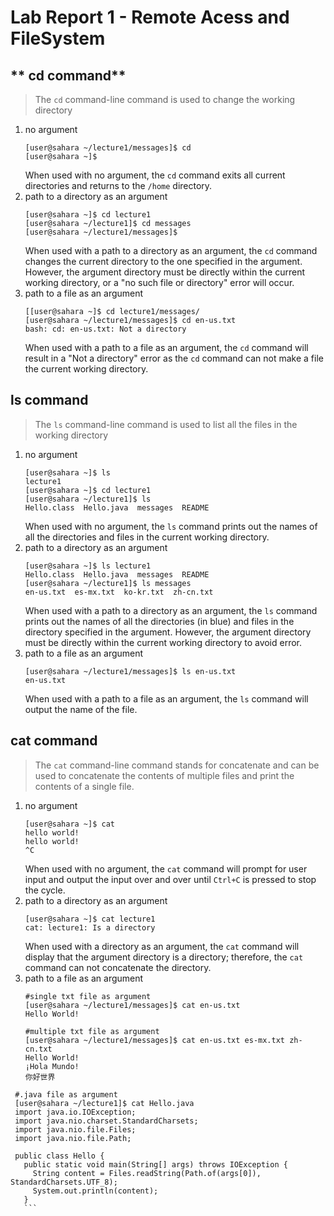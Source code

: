 # Lab Report 1 - Remote Acess and FileSystem
## ** cd command**
> The ```cd``` command-line command is used to change the working directory
1. no argument
   ```
   [user@sahara ~/lecture1/messages]$ cd
   [user@sahara ~]$ 
   ```
   When used with no argument, the ```cd``` command exits all current directories and returns to the ```/home``` directory.
2. path to a directory as an argument
   ```
   [user@sahara ~]$ cd lecture1
   [user@sahara ~/lecture1]$ cd messages
   [user@sahara ~/lecture1/messages]$ 
   ```
   When used with a path to a directory as an argument, the ```cd``` command changes the current directory to the one specified in the argument. However, the argument directory must be directly within the current working directory, or a "no such file or directory" error will occur. 
3. path to a file as an argument
   ```
   [[user@sahara ~]$ cd lecture1/messages/
   [user@sahara ~/lecture1/messages]$ cd en-us.txt
   bash: cd: en-us.txt: Not a directory
   ```
   When  used with a path to a file as an argument, the ```cd``` command will result in a "Not a directory" error as the ```cd``` command can not make a file the current working directory.

## **ls command**
> The ```ls``` command-line command is used to list all the files in the working directory
1. no argument
   ```
   [user@sahara ~]$ ls
   lecture1
   [user@sahara ~]$ cd lecture1
   [user@sahara ~/lecture1]$ ls
   Hello.class  Hello.java  messages  README
   ```
   When used with no argument, the ```ls``` command prints out the names of all the directories and files in the current working directory.
2. path to a directory as an argument
   ```
   [user@sahara ~]$ ls lecture1
   Hello.class  Hello.java  messages  README
   [user@sahara ~/lecture1]$ ls messages
   en-us.txt  es-mx.txt  ko-kr.txt  zh-cn.txt
   ```
   When used with a path to a directory as an argument, the ```ls``` command prints out the names of all the directories (in blue) and files in the directory specified in the argument. However, the argument directory must be directly within the current working directory to avoid error. 
3. path to a file as an argument
    ```
   [user@sahara ~/lecture1/messages]$ ls en-us.txt
   en-us.txt
   ```
   When used with a path to a file as an argument, the ```ls``` command will output the name of the file. 
     
## **cat command**
> The ```cat``` command-line command stands for concatenate and can be used to concatenate the contents of multiple files and print the contents of a single file.  
1. no argument
   ```
   [user@sahara ~]$ cat
   hello world!
   hello world!
   ^C
    ```
   When used with no argument, the ```cat``` command will prompt for user input and output the input over and over until ```Ctrl+C``` is pressed to stop the cycle.   
2. path to a directory as an argument
   ```
   [user@sahara ~]$ cat lecture1
   cat: lecture1: Is a directory
    ```
   When used with a directory as an argument, the ```cat``` command will display that the argument directory is a directory; therefore, the ```cat``` command can not concatenate the directory.
3. path to a file as an argument
   ```
   #single txt file as argument
   [user@sahara ~/lecture1/messages]$ cat en-us.txt
   Hello World!
     ```
   ```
   #multiple txt file as argument
   [user@sahara ~/lecture1/messages]$ cat en-us.txt es-mx.txt zh-cn.txt
   Hello World!
   ¡Hola Mundo!
   你好世界
     ```
  ```
   #.java file as argument
   [user@sahara ~/lecture1]$ cat Hello.java
   import java.io.IOException;
   import java.nio.charset.StandardCharsets;
   import java.nio.file.Files;
   import java.nio.file.Path;

   public class Hello {
     public static void main(String[] args) throws IOException {
       String content = Files.readString(Path.of(args[0]), StandardCharsets.UTF_8);    
       System.out.println(content);
     }
     ```
   

   
     

     
